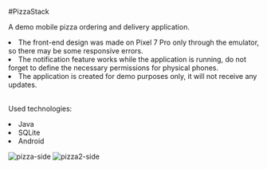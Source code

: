 #PizzaStack

A demo mobile pizza ordering and delivery application.

<li>The front-end design was made on Pixel 7 Pro only through the emulator, so there may be some responsive errors.</li>
<li>The notification feature works while the application is running, do not forget to define the necessary permissions for physical phones.</li>
<li>The application is created for demo purposes only, it will not receive any updates.</li><br>

Used technologies:

<li>Java</li>
<li>SQLite</li>
<li>Android</li>

![pizza-side](https://github.com/0xcan1337/PizzaStack/assets/76397553/278f3a58-b7c6-499d-af97-4f45f96a0826)
![pizza2-side](https://github.com/0xcan1337/PizzaStack/assets/76397553/d196b4c2-bffa-4bcc-88a0-02c56f398fa9)
